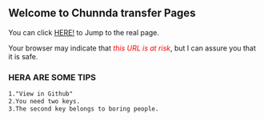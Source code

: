 ## Welcome to Chunnda transfer Pages

You can click [HERE!](http://home.chunnda.com:233) to Jump to the real page.

Your browser may indicate that *<font color="red">this URL is at risk</font>*, but I can assure you that it is safe.

### HERA ARE SOME TIPS

```markdown
1."View in Github"
2.You need two keys.
3.The second key belongs to boring people.
```
